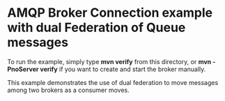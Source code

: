 # AMQP Broker Connection example with dual Federation of Queue messages

To run the example, simply type **mvn verify** from this directory, or **mvn -PnoServer verify** if you want to create and start the broker manually.

This example demonstrates the use of dual federation to move messages among two brokers as a consumer moves.
